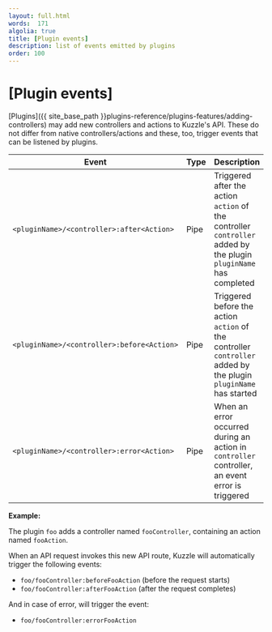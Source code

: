 ```yaml
---
layout: full.html
words:  171
algolia: true
title: [Plugin events]
description: list of events emitted by plugins
order: 100
---
```


# [Plugin events]

[Plugins]({{ site_base_path }}plugins-reference/plugins-features/adding-controllers) may add new controllers and actions to Kuzzle's API. These do not differ from native controllers/actions and these, too, trigger events that can be listened by plugins.

| Event | Type | Description | Payload |
|-------|------|-------------|---------|
| `<pluginName>/<controller>:after<Action>` | Pipe | Triggered after the action `action` of the controller `controller` added by the plugin `pluginName` has completed | Type: Request |
| `<pluginName>/<controller>:before<Action>` | Pipe | Triggered before the action `action` of the controller `controller` added by the plugin `pluginName` has started | Type: Request |
| `<pluginName>/<controller>:error<Action>` | Pipe | When an error occurred during an action in `controller` controller, an event error is triggered | Type: Request |

**Example:**

The plugin `foo` adds a controller named `fooController`, containing an action named `fooAction`.

When an API request invokes this new API route, Kuzzle will automatically trigger the following events:

* `foo/fooController:beforeFooAction` (before the request starts)
* `foo/fooController:afterFooAction` (after the request completes)

And in case of error, will trigger the event:

* `foo/fooController:errorFooAction`
